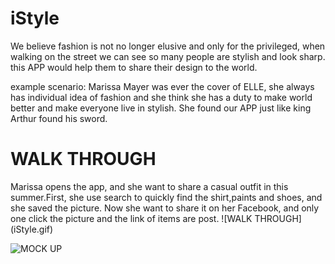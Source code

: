 # iStyle
We believe fashion is not no longer elusive and only for the privileged, when walking on the street we can see so many people are stylish and look sharp. 
this APP would help them to share their design to the world. 

example scenario: 
Marissa Mayer was ever the cover of ELLE, she always has individual idea of fashion and she think she has a duty to make world better and make everyone live in stylish.
She found our APP just like king Arthur found his sword.

# WALK THROUGH
Marissa opens the app, and she want to share a casual outfit in this summer.First, she use search to quickly find the shirt,paints and shoes, and she saved the picture. 
Now she want to share it on her Facebook, and only one click the picture and the link of items are post.
![WALK THROUGH] (iStyle.gif)


![MOCK UP](iStyle.jpg)